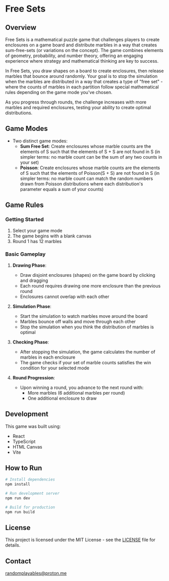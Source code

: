 # Free Sets

## Overview

Free Sets is a mathematical puzzle game that challenges players to create enclosures on a game board and distribute marbles in a way that creates sum-free-sets (or variations on the concept). The game combines elements of geometry, probability, and number theory, offering an engaging experience where strategy and mathematical thinking are key to success.

In Free Sets, you draw shapes on a board to create enclosures, then release marbles that bounce around randomly. Your goal is to stop the simulation when the marbles are distributed in a way that creates a type of "free set" - where the counts of marbles in each partition follow special mathematical rules depending on the game mode you've chosen.

As you progress through rounds, the challenge increases with more marbles and required enclosures, testing your ability to create optimal distributions.

## Game Modes

- Two distinct game modes:
  - **Sum Free Set**: Create enclosures whose marble counts are the elements of S such that the elements of S + S are not found in S (in simpler terms: no marble count can be the sum of any two counts in your set)
  - **Poisson**: Create enclosures whose marble counts are the elements of S such that the elements of Poisson(S + S) are not found in S (in simpler terms: no marble count can match the random numbers drawn from Poisson distributions where each distribution's parameter equals a sum of your counts)

## Game Rules

### Getting Started

1. Select your game mode
2. The game begins with a blank canvas
3. Round 1 has 12 marbles

### Basic Gameplay

1. **Drawing Phase**:
   - Draw disjoint enclosures (shapes) on the game board by clicking and dragging
   - Each round requires drawing one more enclosure than the previous round
   - Enclosures cannot overlap with each other

2. **Simulation Phase**:
   - Start the simulation to watch marbles move around the board
   - Marbles bounce off walls and move through each other
   - Stop the simulation when you think the distribution of marbles is optimal

3. **Checking Phase**:
   - After stopping the simulation, the game calculates the number of marbles in each enclosure
   - The game checks if your set of marble counts satisfies the win condition for your selected mode

4. **Round Progression**:
   - Upon winning a round, you advance to the next round with:
     - More marbles (6 additional marbles per round)
     - One additional enclosure to draw

## Development

This game was built using:
- React
- TypeScript
- HTML Canvas
- Vite

## How to Run

```bash
# Install dependencies
npm install

# Run development server
npm run dev

# Build for production
npm run build
```

## License

This project is licensed under the MIT License - see the [LICENSE](LICENSE) file for details.

## Contact

randomplayables@proton.me